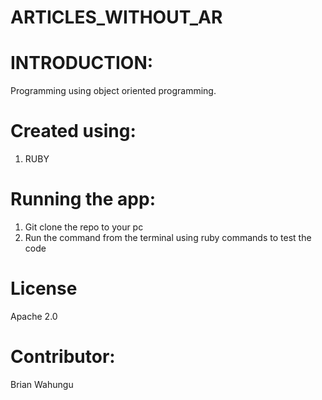 # ARTICLES_WITHOUT_AR
# INTRODUCTION:
Programming using object oriented programming. 
# Created using:
1. RUBY
# Running the app:
1. Git clone the repo to your pc
2. Run the command from the terminal using ruby commands to test the code
# License
Apache 2.0
# Contributor:
Brian Wahungu
